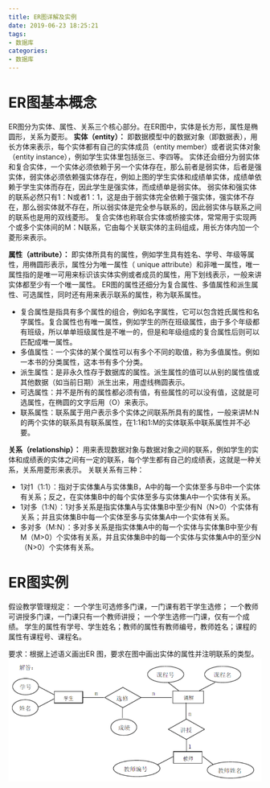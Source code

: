```yaml
---
title: ER图详解及实例
date: 2019-06-23 18:25:21
tags:
- 数据库
categories:
- 数据库
---
```


# ER图基本概念
ER图分为实体、属性、关系三个核心部分。在ER图中，实体是长方形，属性是椭圆形，关系为菱形。
**实体（entity）：**
即数据模型中的数据对象（即数据表），用长方体来表示，每个实体都有自己的实体成员（entity member）或者说实体对象（entity instance），例如学生实体里包括张三、李四等。
实体还会细分为弱实体和复合实体，一个实体必须依赖于另一个实体存在，那么前者是弱实体，后者是强实体，弱实体必须依赖强实体存在，例如上图的学生实体和成绩单实体，成绩单依赖于学生实体而存在，因此学生是强实体，而成绩单是弱实体。
弱实体和强实体的联系必然只有1：N或者1：1，这是由于弱实体完全依赖于强实体，强实体不存在，那么弱实体就不存在，所以弱实体是完全参与联系的，因此弱实体与联系之间的联系也是用的双线菱形。
复合实体也称联合实体或桥接实体，常常用于实现两个或多个实体间的M：N联系，它由每个关联实体的主码组成，用长方体内加一个菱形来表示。

**属性（attribute）：**
即实体所具有的属性，例如学生具有姓名、学号、年级等属性，用椭圆形表示，属性分为唯一属性（ unique attribute）和非唯一属性，唯一属性指的是唯一可用来标识该实体实例或者成员的属性，用下划线表示，一般来讲实体都至少有一个唯一属性。
ER图的属性还细分为复合属性、多值属性和派生属性、可选属性，同时还有用来表示联系的属性，称为联系属性。
* 复合属性是指具有多个属性的组合，例如名字属性，它可以包含姓氏属性和名字属性。复合属性也有唯一属性，例如学生的所在班级属性，由于多个年级都有班级，所以单单班级属性是不唯一的，但是和年级组成的复合属性后则可以匹配成唯一属性。
* 多值属性：一个实体的某个属性可以有多个不同的取值，称为多值属性。例如一本书的分类属性，这本书有多个分类。
* 派生属性：是非永久性存于数据库的属性。派生属性的值可以从别的属性值或其他数据（如当前日期）派生出来，用虚线椭圆表示。
* 可选属性：并不是所有的属性都必须有值，有些属性的可以没有值，这就是可选属性，在椭圆的文字后用（O）来表示。
* 联系属性：联系属于用户表示多个实体之间联系所具有的属性，一般来讲M:N的两个实体的联系具有联系属性，在1:1和1:M的实体联系中联系属性并不必要。

**关系（relationship）：**
用来表现数据对象与数据对象之间的联系，例如学生的实体和成绩表的实体之间有一定的联系，每个学生都有自己的成绩表，这就是一种关系，关系用菱形来表示。
关联关系有三种：
* 1对1（1:1）：指对于实体集A与实体集B，A中的每一个实体至多与B中一个实体有关系；反之，在实体集B中的每个实体至多与实体集A中一个实体有关系。
* 1对多（1:N）：1对多关系是指实体集A与实体集B中至少有N（N>0）个实体有关系；并且实体集B中每一个实体至多与实体集A中一个实体有关系。
* 多对多（M:N）：多对多关系是指实体集A中的每一个实体与实体集B中至少有M（M>0）个实体有关系，并且实体集B中的每一个实体与实体集A中的至少N（N>0）个实体有关系。

# ER图实例
假设教学管理规定：
一个学生可选修多门课，一门课有若干学生选修；
一个教师可讲授多门课，一门课只有一个教师讲授；
一个学生选修一门课，仅有一个成绩。
学生的属性有学号、学生姓名；教师的属性有教师编号，教师姓名；课程的属性有课程号、课程名。

要求：根据上述语义画出ER 图，要求在图中画出实体的属性并注明联系的类型。
![1](ER图详解及实例/1.png)